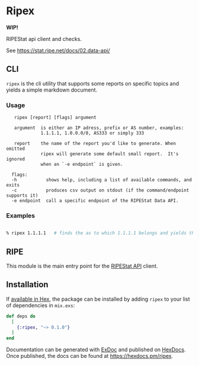 # Ripex


**WIP!**

RIPEStat api client and checks.

See https://stat.ripe.net/docs/02.data-api/

## CLI

`ripex` is the cli utility that supports some reports on specific topics
and yields a simple markdown document.

### Usage

```
   ripex [report] [flags] argument

   argument  is either an IP adress, prefix or AS number, examples:
             1.1.1.1, 1.0.0.0/8, AS333 or simply 333

   report    the name of the report you'd like to generate. When omitted
             ripex will generate some default small report.  It's ignored
             when an `-e endpoint` is given.

  flags:
  -h           shows help, including a list of available commands, and exits
  -c           produces csv output on stdout (if the command/endpoint supports it)
  -e endpoint  call a specific endpoint of the RIPEStat Data API.

```



### Examples

```bash

% ripex 1.1.1.1   # finds the as to which 1.1.1.1 belongs and yields the default report

```

## RIPE

This module is the main entry point for the [RIPEStat API](https://stat.ripe.net/docs/02.data-api/) client.



## Installation

If [available in Hex](https://hex.pm/docs/publish), the package can be installed
by adding `ripex` to your list of dependencies in `mix.exs`:

```elixir
def deps do
  [
    {:ripex, "~> 0.1.0"}
  ]
end
```

Documentation can be generated with [ExDoc](https://github.com/elixir-lang/ex_doc)
and published on [HexDocs](https://hexdocs.pm). Once published, the docs can
be found at <https://hexdocs.pm/ripex>.

